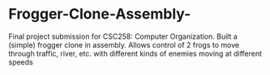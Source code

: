 # Frogger-Clone-Assembly-
Final project submission for CSC258: Computer Organization. Built a (simple) frogger clone in assembly. Allows control of 2 frogs to move through traffic, river, etc. with different kinds of enemies moving at different speeds
